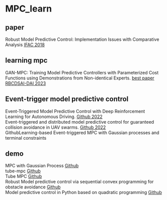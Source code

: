 # MPC_learn
## paper  
Robust Model Predictive Control: Implementation Issues with Comparative Analysis [IFAC 2018](https://github.com/MizuhoAOKI/python_simple_mppi)  
## learning mpc
GAN-MPC: Training Model Predictive Controllers with Parameterized Cost Functions using Demonstrations from Non-identical Experts. [best paper RBCDSAI-DAI 2023](https://github.com/returaj/gan_mpc)  
## Event-trigger model predictive control  
Event-Triggered Model Predictive Control with Deep Reinforcement Learning for Autonomous Driving. [Github 2022](https://github.com/dangfengying/rl-based-event-triggered-mpc)  
Event-triggered and distributed model predictive control for guaranteed collision avoidance in UAV swarms. [Github 2022](https://github.com/data-science-in-mechanical-engineering/et-distributed-uav-path-planner)  
GithubLearning-based Event-triggered MPC with Gaussian processes and terminal constraints



## demo
MPC with Gaussian Process [Github](https://github.com/helgeanl/GP-MPC)  
tube-mpc [Github](https://github.com/rhrhhrhr/tube-mpc)  
Tube MPC [Github](https://github.com/smilesun/tube_mpc)  
Robust Model predictive control via sequential convex programming for obstacle avoidance [Github](https://github.com/taewankim1/robust_mpc_obstacle_avoidance)  
Model predictive control in Python based on quadratic programming [Github](https://github.com/stephane-caron/qpmpc)  

